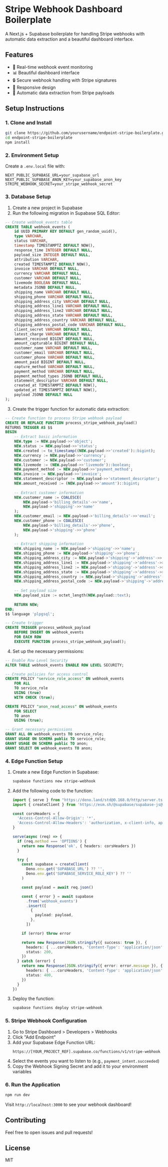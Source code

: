 # Stripe Webhook Dashboard Boilerplate

A Next.js + Supabase boilerplate for handling Stripe webhooks with automatic data extraction and a beautiful dashboard interface.

## Features

- 🔄 Real-time webhook event monitoring
- 📊 Beautiful dashboard interface
- 🔒 Secure webhook handling with Stripe signatures
- 📱 Responsive design
- 🎯 Automatic data extraction from Stripe payloads

## Setup Instructions

### 1. Clone and Install

```bash
git clone https://github.com/yourusername/endpoint-stripe-boilerplate.git
cd endpoint-stripe-boilerplate
npm install
```

### 2. Environment Setup

Create a `.env.local` file with:

```env
NEXT_PUBLIC_SUPABASE_URL=your_supabase_url
NEXT_PUBLIC_SUPABASE_ANON_KEY=your_supabase_anon_key
STRIPE_WEBHOOK_SECRET=your_stripe_webhook_secret
```

### 3. Database Setup

1. Create a new project in Supabase
2. Run the following migration in Supabase SQL Editor:

```sql
-- Create webhook_events table
CREATE TABLE webhook_events (
    id UUID PRIMARY KEY DEFAULT gen_random_uuid(),
    type VARCHAR,
    status VARCHAR,
    timestamp TIMESTAMPTZ DEFAULT NOW(),
    response_time INTEGER DEFAULT NULL,
    payload_size INTEGER DEFAULT NULL,
    attribution VARCHAR,
    created TIMESTAMPTZ DEFAULT NOW(),
    invoice VARCHAR DEFAULT NULL,
    currency VARCHAR DEFAULT NULL,
    customer VARCHAR DEFAULT NULL,
    livemode BOOLEAN DEFAULT NULL,
    metadata JSONB DEFAULT NULL,
    shipping_name VARCHAR DEFAULT NULL,
    shipping_phone VARCHAR DEFAULT NULL,
    shipping_address_city VARCHAR DEFAULT NULL,
    shipping_address_line1 VARCHAR DEFAULT NULL,
    shipping_address_line2 VARCHAR DEFAULT NULL,
    shipping_address_state VARCHAR DEFAULT NULL,
    shipping_address_country VARCHAR DEFAULT NULL,
    shipping_address_postal_code VARCHAR DEFAULT NULL,
    client_secret VARCHAR DEFAULT NULL,
    latest_charge VARCHAR DEFAULT NULL,
    amount_received BIGINT DEFAULT NULL,
    amount_capturable BIGINT DEFAULT NULL,
    customer_name VARCHAR DEFAULT NULL,
    customer_email VARCHAR DEFAULT NULL,
    customer_phone VARCHAR DEFAULT NULL,
    amount_paid BIGINT DEFAULT NULL,
    capture_method VARCHAR DEFAULT NULL,
    payment_method VARCHAR DEFAULT NULL,
    payment_method_types JSONB DEFAULT NULL,
    statement_descriptor VARCHAR DEFAULT NULL,
    created_at TIMESTAMPTZ DEFAULT NOW(),
    updated_at TIMESTAMPTZ DEFAULT NOW(),
    payload JSONB DEFAULT NULL
);
```

3. Create the trigger function for automatic data extraction:

```sql
-- Create function to process Stripe webhook payload
CREATE OR REPLACE FUNCTION process_stripe_webhook_payload()
RETURNS TRIGGER AS $$
BEGIN
    -- Extract basic information
    NEW.type := NEW.payload->>'object';
    NEW.status := NEW.payload->>'status';
    NEW.created := to_timestamp((NEW.payload->>'created')::bigint);
    NEW.currency := NEW.payload->>'currency';
    NEW.customer := NEW.payload->>'customer';
    NEW.livemode := (NEW.payload->>'livemode')::boolean;
    NEW.payment_method := NEW.payload->>'payment_method';
    NEW.invoice := NEW.payload->>'invoice';
    NEW.statement_descriptor := NEW.payload->>'statement_descriptor';
    NEW.amount_received := (NEW.payload->>'amount')::bigint;
    
    -- Extract customer information
    NEW.customer_name := COALESCE(
        NEW.payload->'billing_details'->>'name',
        NEW.payload->'shipping'->>'name'
    );
    NEW.customer_email := NEW.payload->'billing_details'->>'email';
    NEW.customer_phone := COALESCE(
        NEW.payload->'billing_details'->>'phone',
        NEW.payload->'shipping'->>'phone'
    );
    
    -- Extract shipping information
    NEW.shipping_name := NEW.payload->'shipping'->>'name';
    NEW.shipping_phone := NEW.payload->'shipping'->>'phone';
    NEW.shipping_address_city := NEW.payload->'shipping'->'address'->>'city';
    NEW.shipping_address_line1 := NEW.payload->'shipping'->'address'->>'line1';
    NEW.shipping_address_line2 := NEW.payload->'shipping'->'address'->>'line2';
    NEW.shipping_address_state := NEW.payload->'shipping'->'address'->>'state';
    NEW.shipping_address_country := NEW.payload->'shipping'->'address'->>'country';
    NEW.shipping_address_postal_code := NEW.payload->'shipping'->'address'->>'postal_code';
    
    -- Set payload size
    NEW.payload_size := octet_length(NEW.payload::text);
    
    RETURN NEW;
END;
$$ language 'plpgsql';

-- Create trigger
CREATE TRIGGER process_webhook_payload
    BEFORE INSERT ON webhook_events
    FOR EACH ROW
    EXECUTE FUNCTION process_stripe_webhook_payload();
```

4. Set up the necessary permissions:

```sql
-- Enable Row Level Security
ALTER TABLE webhook_events ENABLE ROW LEVEL SECURITY;

-- Create policies for access control
CREATE POLICY "service_role_access" ON webhook_events
    FOR ALL
    TO service_role
    USING (true)
    WITH CHECK (true);

CREATE POLICY "anon_read_access" ON webhook_events
    FOR SELECT
    TO anon
    USING (true);

-- Grant necessary permissions
GRANT ALL ON webhook_events TO service_role;
GRANT USAGE ON SCHEMA public TO service_role;
GRANT USAGE ON SCHEMA public TO anon;
GRANT SELECT ON webhook_events TO anon;
```

### 4. Edge Function Setup

1. Create a new Edge Function in Supabase:
   ```bash
   supabase functions new stripe-webhook
   ```

2. Add the following code to the function:
   ```typescript
   import { serve } from "https://deno.land/std@0.168.0/http/server.ts"
   import { createClient } from 'https://esm.sh/@supabase/supabase-js@2'

   const corsHeaders = {
     'Access-Control-Allow-Origin': '*',
     'Access-Control-Allow-Headers': 'authorization, x-client-info, apikey, content-type',
   }

   serve(async (req) => {
     if (req.method === 'OPTIONS') {
       return new Response('ok', { headers: corsHeaders })
     }

     try {
       const supabase = createClient(
         Deno.env.get('SUPABASE_URL') ?? '',
         Deno.env.get('SUPABASE_SERVICE_ROLE_KEY') ?? ''
       )

       const payload = await req.json()

       const { error } = await supabase
         .from('webhook_events')
         .insert([
           {
             payload: payload,
           },
         ])

       if (error) throw error

       return new Response(JSON.stringify({ success: true }), {
         headers: { ...corsHeaders, 'Content-Type': 'application/json' },
         status: 200,
       })
     } catch (error) {
       return new Response(JSON.stringify({ error: error.message }), {
         headers: { ...corsHeaders, 'Content-Type': 'application/json' },
         status: 400,
       })
     }
   })
   ```

3. Deploy the function:
   ```bash
   supabase functions deploy stripe-webhook
   ```

### 5. Stripe Webhook Configuration

1. Go to Stripe Dashboard > Developers > Webhooks
2. Click "Add Endpoint"
3. Add your Supabase Edge Function URL:
   ```
   https://[YOUR_PROJECT_REF].supabase.co/functions/v1/stripe-webhook
   ```
4. Select the events you want to listen to (e.g., `payment_intent.succeeded`)
5. Copy the Webhook Signing Secret and add it to your environment variables

### 6. Run the Application

```bash
npm run dev
```

Visit `http://localhost:3000` to see your webhook dashboard!

## Contributing

Feel free to open issues and pull requests!

## License

MIT
